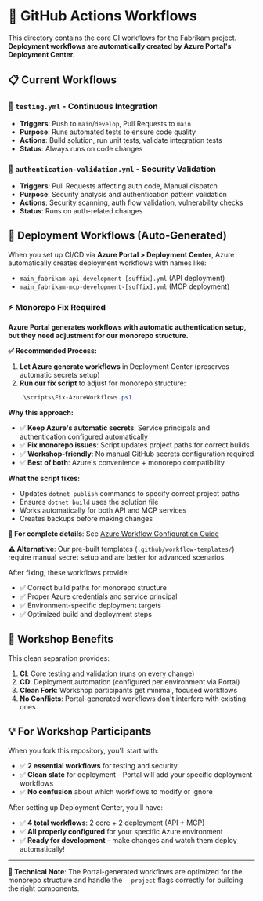 # 🔄 GitHub Actions Workflows

This directory contains the core CI workflows for the Fabrikam project. **Deployment workflows are automatically created by Azure Portal's Deployment Center.**

## 📋 **Current Workflows**

### 🧪 **`testing.yml`** - Continuous Integration
- **Triggers**: Push to `main`/`develop`, Pull Requests to `main`
- **Purpose**: Runs automated tests to ensure code quality
- **Actions**: Build solution, run unit tests, validate integration tests
- **Status**: Always runs on code changes

### 🔐 **`authentication-validation.yml`** - Security Validation  
- **Triggers**: Pull Requests affecting auth code, Manual dispatch
- **Purpose**: Security analysis and authentication pattern validation
- **Actions**: Security scanning, auth flow validation, vulnerability checks
- **Status**: Runs on auth-related changes

## 🚀 **Deployment Workflows** (Auto-Generated)

When you set up CI/CD via **Azure Portal > Deployment Center**, Azure automatically creates deployment workflows with names like:
- `main_fabrikam-api-development-[suffix].yml` (API deployment)
- `main_fabrikam-mcp-development-[suffix].yml` (MCP deployment)

### ⚡ **Monorepo Fix Required**

**Azure Portal generates workflows with automatic authentication setup, but they need adjustment for our monorepo structure.**

**✅ Recommended Process:**
1. **Let Azure generate workflows** in Deployment Center (preserves automatic secrets setup)
2. **Run our fix script** to adjust for monorepo structure:
   ```powershell
   .\scripts\Fix-AzureWorkflows.ps1
   ```

**Why this approach:**
- ✅ **Keep Azure's automatic secrets**: Service principals and authentication configured automatically
- ✅ **Fix monorepo issues**: Script updates project paths for correct builds
- ✅ **Workshop-friendly**: No manual GitHub secrets configuration required
- ✅ **Best of both**: Azure's convenience + monorepo compatibility

**What the script fixes:**
- Updates `dotnet publish` commands to specify correct project paths
- Ensures `dotnet build` uses the solution file  
- Works automatically for both API and MCP services
- Creates backups before making changes

**📖 For complete details**: See [Azure Workflow Configuration Guide](../docs/deployment/AZURE-WORKFLOW-CONFIGURATION.md)

**⚠️ Alternative**: Our pre-built templates (`.github/workflow-templates/`) require manual secret setup and are better for advanced scenarios.

After fixing, these workflows provide:
- ✅ Correct build paths for monorepo structure
- ✅ Proper Azure credentials and service principal
- ✅ Environment-specific deployment targets
- ✅ Optimized build and deployment steps

## 🎯 **Workshop Benefits**

This clean separation provides:
1. **CI**: Core testing and validation (runs on every change)
2. **CD**: Deployment automation (configured per environment via Portal)
3. **Clean Fork**: Workshop participants get minimal, focused workflows
4. **No Conflicts**: Portal-generated workflows don't interfere with existing ones

## 💡 **For Workshop Participants**

When you fork this repository, you'll start with:
- ✅ **2 essential workflows** for testing and security
- ✅ **Clean slate** for deployment - Portal will add your specific deployment workflows
- ✅ **No confusion** about which workflows to modify or ignore

After setting up Deployment Center, you'll have:
- ✅ **4 total workflows**: 2 core + 2 deployment (API + MCP)
- ✅ **All properly configured** for your specific Azure environment
- ✅ **Ready for development** - make changes and watch them deploy automatically!

---

**🔧 Technical Note**: The Portal-generated workflows are optimized for the monorepo structure and handle the `--project` flags correctly for building the right components.
